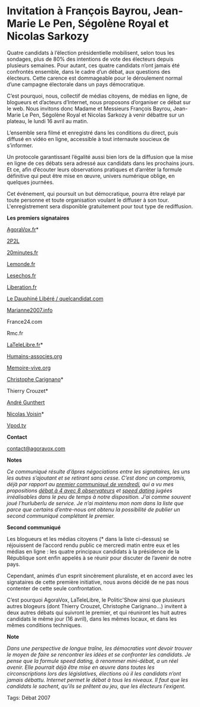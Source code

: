 # Invitation à François Bayrou, Jean-Marie Le Pen, Ségolène Royal et Nicolas Sarkozy

Quatre candidats à l’élection présidentielle mobilisent, selon tous les sondages, plus de 80% des intentions de vote des électeurs depuis plusieurs semaines. Pour autant, ces quatre candidats n’ont jamais été confrontés ensemble, dans le cadre d’un débat, aux questions des électeurs. Cette carence est dommageable pour le déroulement normal d’une campagne électorale dans un pays démocratique.<span id="more-426"></span>

C’est pourquoi, nous, collectif de médias citoyens, de médias en ligne, de blogueurs et d’acteurs d’Internet, nous proposons d’organiser ce débat sur le web. Nous invitons donc Madame et Messieurs François Bayrou, Jean-Marie Le Pen, Ségolène Royal et Nicolas Sarkozy à venir débattre sur un plateau, le lundi 16 avril au matin.

L’ensemble sera filmé et enregistré dans les conditions du direct, puis diffusé en vidéo en ligne, accessible à tout internaute soucieux de s’informer.

Un protocole garantissant l’égalité aussi bien lors de la diffusion que la mise en ligne de ces débats sera adressé aux candidats dans les prochains jours. Et ce, afin d’écouter leurs observations pratiques et d’arrêter la formule définitive qui peut être mise en œuvre, univers numérique oblige, en quelques journées.

Cet événement, qui poursuit un but démocratique, pourra être relayé par toute personne et toute organisation voulant le diffuser à son tour. L'enregistrement sera disponible gratuitement pour tout type de rediffusion.

**Les premiers signataires**

[AgoraVox.fr](http://www.agoravox.fr/article.php3?id_article=22156)\*

[2P2L](http://www.2p2l.com/)

[20minutes.fr](http://www.20minutes.fr/article/150856/20070410-France-Invitation-a-Francois-Bayrou-Jean-Marie-Le-Pen-Segolene-Royal-et-Nicolas-Sarkozy.php)

[Lemonde.fr](http://www.lemonde.fr/web/article/0,1-0@2-823448,36-894260,0.html)

[Lesechos.fr](http://www.lesechos.fr/)

[Liberation.fr](http://www.liberation.fr/actualite/politiques/elections2007/246689.FR.php)

[Le Dauphiné Libéré / quelcandidat.com](http://www.quelcandidat.com/le-journal-des-internautes/appel-des-medias-et-des-blogueurs-pour-un-debat-avant-le-premier-tour-05_04_2007_.php)

[Marianne2007.info](http://www.marianne2007.info/Invitation-a-Francois-Bayrou,-Jean-Marie-Le-Pen,-Segolene-Royal-et-Nicolas-Sarkozy_a1100.html)

France24.com

Rmc.fr

[LaTeleLibre.fr](http://www.latelelibre.fr/)\*

[Humains-associes.org](http://www.humains-associes.org/blog/)

[Memoire-vive.org](http://www.memoire-vive.org/archives/001387.php)

[Christophe Carignano](http://carignano.blog.20minutes.fr/)\*

Thierry Crouzet\*

[André Gunthert](http://www.arhv.lhivic.org/index.php/2007/04/11/372-invitation)

[Nicolas Voisin](http://www.nuesblog.com/)\*

[Vpod.tv](http://studio.vpod.tv//)

**Contact**

<contact@agoravox.com>

**Notes**

*Ce communiqué résulte d’âpres négociations entre les signataires, les uns les autres s’ajoutant et se retirant sans cesse. C’est donc un compromis, déjà par rapport au* [*premier communiqué de vendredi*](http://blog.tcrouzet.com/2007/04/05/appel-pour-un-debat-entre-candidats-avant-le-premier-tour-des-presidentielles/)*, qui a vu mes propositions* [*débat à 4 avec 8 observateurs*](http://blog.tcrouzet.com/2007/04/04/sarkozy-va-dire-oui/) *et* [*speed dating*](http://blog.tcrouzet.com/2007/04/04/speed-dating/) *jugées irréalisables dans le peu de temps à notre disposition. J’ai comme souvent joué l’hurluberlu de service. Je n’ai maintenu mon nom dans la liste que parce que certains d’entre-nous ont obtenu la possibilité de publier un second communiqué complétant le premier.*

**Second communiqué**

Les blogueurs et les médias citoyens (\* dans la liste ci-dessus) se réjouissent de l’accord rendu public ce mercredi matin entre eux et les médias en ligne : les quatre principaux candidats à la présidence de la République sont enfin appelés à se réunir pour discuter de l’avenir de notre pays.

Cependant, animés d’un esprit sincèrement pluraliste, et en accord avec les signataires de cette première initiative, nous avons décidé de ne pas nous contenter de cette seule confrontation.

C’est pourquoi AgoraVox, LaTeleLibre, le Politic'Show ainsi que plusieurs autres blogeurs (dont Thierry Crouzet, Christophe Carignano...) invitent à deux autres débats qui suivront le premier, et qui réuniront les huit autres candidats le même jour (16 avril), dans les mêmes locaux, et dans les mêmes conditions techniques.

**Note**

*Dans une perspective de longue traîne, les démocraties vont devoir trouver le moyen de faire se rencontrer les idées et se confronter les candidats. Je pense que la formule speed dating, à renommer mini-débat, a un réel avenir. Elle pourrait déjà être mise en œuvre dans toutes les circonscriptions lors des législatives, élections où il les candidats n’ont jamais débattu. Internet permet le débat à tous les niveaux. Il faut que les candidats le sachent, qu’ils se prêtent au jeu, que les électeurs l’exigent.*

Tags: Débat 2007